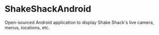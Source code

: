 ShakeShackAndroid
=================

Open-sourced Android application to display Shake Shack's live camera, menus, locations, etc.
